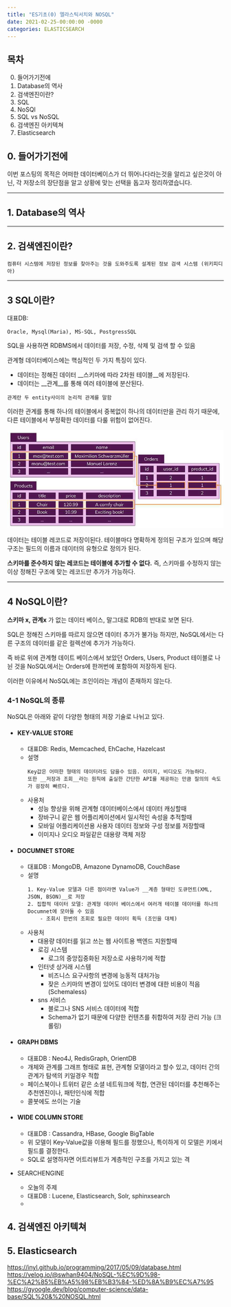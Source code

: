 ```yaml
---
title: "ES기초(0) 엘라스틱서치와 NOSQL"
date: 2021-02-25-00:00:00 -0000
categories: ELASTICSEARCH
---
```


## 목차
0. 들어가기전에
1. Database의 역사
2. 검색엔진이란?
3. SQL
4. NoSQl
5. SQL vs NoSQL
6. 검색엔진 아키텍쳐
7. Elasticsearch


## 0. 들어가기전에

이번 포스팅의 목적은 어떠한 데이터베이스가 더 뛰어나다라는것을 알리고 싶은것이 아닌, 각 저장소의 장단점을 알고 상황에 맞는 선택을 돕고자 정리하였습니다. 

---

## 1. Database의 역사

---

## 2. 검색엔진이란?

```
컴퓨터 시스템에 저장된 정보를 찾아주는 것을 도와주도록 설계된 정보 검색 시스템 (위키피디아)
```
---
## 3 SQL이란?

대표DB: 
```
Oracle, Mysql(Maria), MS-SQL, PostgressSQL
```

SQL을 사용하면 RDBMS에서 데이터를 저장, 수정, 삭제 및 검색 할 수 있음

관계형 데이터베이스에는 핵심적인 두 가지 특징이 있다.

- 데이터는 정해진 데이터 __스키마에 따라 2차원 테이블__에 저장된다.
- 데이터는 __관계__를 통해 여러 테이블에 분산된다.
```
관계란 두 entity사이의 논리적 관계를 말함
```

이러한 관계를 통해 하나의 테이블에서 중복없이 하나의 데이터만을 관리 하기 때문에, 다른 테이블에서 부정확한 데이터를 다룰 위험이 없어진다.


![rdb](../../_data/rdb.jpg)

데이터는 테이블 레코드로 저장이된다.
테이블마다 명확하게 정의된 구조가 있으며 해당 구조는 필드의 이름과 데이터의 유형으로 정의가 된다.



__스키마를 준수하지 않는 레코드는 테이블에 추가할 수 없다.__ 즉, 스키마를 수정하지 않는 이상 정해진 구조에 맞는 레코드만 추가가 가능하다.

---
## 4 NoSQL이란?

__스키마 x, 관계x__ 가 없는 데이터 베이스, 말그대로 RDB의 반대로 보면 된다.

SQL은 정해진 스키마를 따르지 않으면 데이터 추가가 불가능 하지만, NoSQL에서는 다른 구조의 데이터를 같은 컬렉션에 추가가 가능하다.

즉 바로 위에 관계형 데이트 베이스에서 보았던 Orders, Users, Product 테이블로 나뉜 것을 NoSQL에서는 Orders에 한꺼번에 포함하여 저장하게 된다.

이러한 이유에서 NoSQL에는 조인이라는 개념이 존재하지 않는다.

### 4-1 NoSQL의 종류
NoSQL은 아래와 같이 다양한 형태의 저장 기술로 나뉘고 있다.

- #### KEY-VALUE STORE
  - 대표DB: Redis, Memcached, EhCache, Hazelcast
  - 설명
    ```
    Key값은 어떠한 형태의 데이터라도 담을수 있음. 이미지, 비디오도 가능하다.
    또한 __저장과 조회__라는 원칙에 출실한 간단한 API를 제공하는 만큼 질의의 속도가 굉장히 빠르다.
    ```
  - 사용처
    - 성능 향상을 위해 관계형 데이터베이스에서 데이터 캐싱할때
    - 장바구니 같은 웹 어플리케이션에서 일시적인 속성을 추적할때
    - 모바일 어플리케이션용 사용자 데이터 정보와 구성 정보를 저장할때
    - 이미지나 오디오 파일같은 대용량 객체 저장

- #### DOCUMNET STORE
  - 대표DB : MongoDB, Amazone DynamoDB, CouchBase
  - 설명
    ```
    1. Key-Value 모델과 다른 점이라면 Value가 __계층 형태인 도큐먼트(XML, JSON, BSON)__로 저장
    2. 집합적 데이터 모델: 관계형 데이터 베이스에서 여러개 테이블 데이터를 하나의 Documnet에 모아둘 수 있음
        - 조회시 한번의 조회로 필요한 데이터 획득 (조인을 대체)
    ```
  - 사용처
    - 대용량 데이터를 읽고 쓰는 웹 사이트용 백엔드 지원할때
    - 로깅 시스템
      - 로그의 중앙집중화된 저장소로 사용하기에 적합
    - 인터넷 상거래 시스템
      - 비즈니스 요구사항의 변경에 능동적 대처가능
      - 잦은 스키마의 변경이 있어도 데이터 변경에 대한 비용이 적음 (Schemaless) 
    - sns 서비스
      - 블로그나 SNS 서비스 데이터에 적합
      - Schema가 없기 때문에 다양한 컨텐츠를 취합하여 저장 관리 가능 (크롤링)


- #### GRAPH DBMS
  - 대표DB : Neo4J, RedisGraph, OrientDB
  - 개체와 관계를 그래프 형태로 표현, 관계형 모델이라고 할수 있고, 데이터 간의 관계가 탐색의 키일경우 적합
  - 페이스북이나 트위터 같은 소셜 네트워크에 적합, 연관된 데이터를 추천해주는 추천엔진이나, 패턴인식에 적합
  - 콜봇에도 쓰이는 기술
    
- #### WIDE COLUMN STORE
  - 대표DB : Cassandra, HBase, Google BigTable
  - 위 모델이 Key-Value값을 이용해 필드를 정했으나, 특이하게 이 모델은 키에서 필드를 결정한다.
  - SQL로 설명하자면 어트리뷰트가 계층적인 구조를 가지고 있는 격

- SEARCHENGINE
  - 오늘의 주제
  - 대표DB : Lucene, Elasticsearch, Solr, sphinxsearch
  - 
## 4. 검색엔진 아키텍쳐

## 5. Elasticsearch





https://inyl.github.io/programming/2017/05/09/database.html
https://velog.io/@swhan9404/NoSQL-%EC%9D%98-%EC%A2%85%EB%A5%98%EB%B3%84-%ED%8A%B9%EC%A7%95
https://gyoogle.dev/blog/computer-science/data-base/SQL%20&%20NOSQL.html